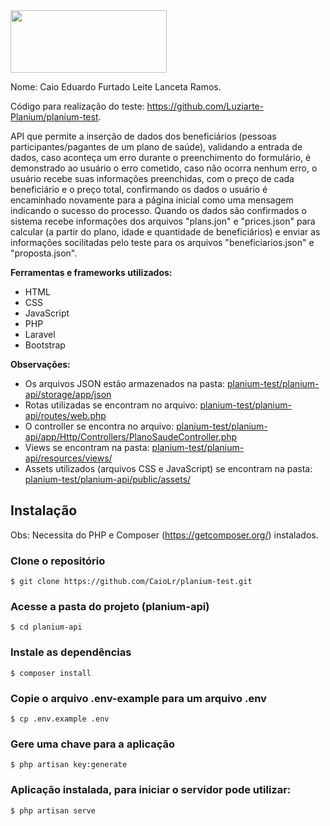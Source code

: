 
<img src="https://www.planium.io/wordpress/wp-content/uploads/2018/11/logo-Planium-06.svg" width="250" height="100">


Nome: Caio Eduardo Furtado Leite Lanceta Ramos.

Código para realização do teste: https://github.com/Luziarte-Planium/planium-test.

API que permite a inserção de dados dos beneficiários (pessoas participantes/pagantes de um plano de saúde), validando a entrada de dados, caso aconteça um erro durante o preenchimento do formulário, é demonstrado ao usuário o erro cometido, caso não ocorra nenhum erro, o usuário recebe suas informações preenchidas, com o preço de cada beneficiário e o preço total, confirmando os dados o usuário é encaminhado novamente para a página inicial como uma mensagem indicando o sucesso do processo. Quando os dados são confirmados o sistema recebe informações dos arquivos "plans.jon" e "prices.json" para calcular (a partir do plano, idade e quantidade de beneficiários) e enviar as informações socilitadas pelo teste para os arquivos "beneficiarios.json" e "proposta.json".

**Ferramentas e frameworks utilizados:**
- HTML
- CSS
- JavaScript
- PHP
- Laravel
- Bootstrap

**Observações:**
- Os arquivos JSON estão armazenados na pasta: <a href="https://github.com/CaioLr/planium-test/tree/main/planium-api/storage/app/json">planium-test/planium-api/storage/app/json</a>
- Rotas utilizadas se encontram no arquivo: <a href="https://github.com/CaioLr/planium-test/blob/main/planium-api/routes/web.php">planium-test/planium-api/routes/web.php</a>
- O controller se encontra no arquivo: <a href="https://github.com/CaioLr/planium-test/blob/main/planium-api/app/Http/Controllers/PlanoSaudeController.php">planium-test/planium-api/app/Http/Controllers/PlanoSaudeController.php</a>
- Views se encontram na pasta: <a href="https://github.com/CaioLr/planium-test/tree/main/planium-api/resources/views">planium-test/planium-api/resources/views/</a>
- Assets utilizados (arquivos CSS e JavaScript) se encontram na pasta: <a href="https://github.com/CaioLr/planium-test/tree/main/planium-api/public/assets">planium-test/planium-api/public/assets/</a>

## Instalação
Obs: Necessita do PHP e Composer (https://getcomposer.org/) instalados.

### Clone o repositório
    $ git clone https://github.com/CaioLr/planium-test.git
### Acesse a pasta do projeto (planium-api)
    $ cd planium-api
### Instale as dependências
    $ composer install
### Copie o arquivo .env-example para um arquivo .env
    $ cp .env.example .env
### Gere uma chave para a aplicação
    $ php artisan key:generate
### Aplicação instalada, para iniciar o servidor pode utilizar:
    $ php artisan serve
   




